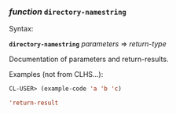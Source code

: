 ### <em>function</em> <strong>`directory-namestring`</strong>

Syntax:

<strong>`directory-namestring`</strong> <em>parameters</em> => <em>return-type</em>

Documentation of parameters and return-results.

Examples (not from CLHS...):

```lisp
CL-USER> (example-code 'a 'b 'c)

'return-result
```
